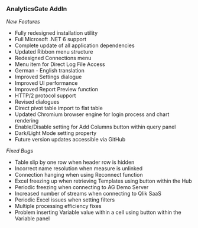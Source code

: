 ### AnalyticsGate AddIn

*New Features*
- Fully redesigned installation utility
- Full Microsoft .NET 6 support
- Complete update of all application dependencies
- Updated Ribbon menu structure
- Redesigned Connections menu
- Menu item for Direct Log File Access 
- German - English translation
- Improved Settings dialogue
- Improved UI performance
- Improved Report Preview function
- HTTP/2 protocol support
- Revised dialogues
- Direct pivot table import to flat table
- Updated Chromium browser engine for login process and chart rendering
- Enable/Disable setting for Add Columns button within query panel
- Dark/Light Mode setting property 
- Future version updates accessible via GitHub

*Fixed Bugs*
- Table slip by one row when header row is hidden
- Incorrect name resolution when measure is unlinked
- Connection hanging when using Reconnect function
- Excel freezing up when retrieving Templates using button within the Hub
- Periodic freezing when connecting to AG Demo Server
- Increased number of streams when connecting to Qlik SaaS
- Periodic Excel issues when setting filters
- Multiple processing efficiency fixes
- Problem inserting Variable value within a cell using button within the Variable panel
